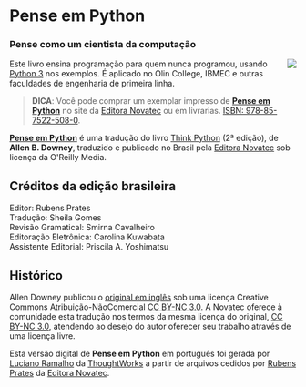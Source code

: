 # Pense em Python
### Pense como um cientista da computação

<a href="https://novatec.com.br/livros/pense-em-python/">
    <img src="https://github.com/PenseAllen/PensePython2e/raw/master/img/Capa_PenseEmPython167x232.png" align="right" style="margin-left: 20px;">
</a>

Este livro ensina programação para quem nunca programou, usando [Python 3](https://www.python.org/) nos exemplos. É aplicado no Olin College, IBMEC e outras faculdades de engenharia de primeira linha.

> __DICA__: Você pode comprar um exemplar impresso de [__Pense em Python__](https://novatec.com.br/livros/pense-em-python/) no site da [Editora Novatec](https://novatec.com.br/livros/pense-em-python/) ou em livrarias. [ISBN: 978-85-7522-508-0](https://novatec.com.br/livros/pense-em-python/).

[__Pense em Python__](https://novatec.com.br/livros/pense-em-python/) é uma tradução do livro [Think Python](http://shop.oreilly.com/product/0636920045267.do) (2ª edição), de __Allen B. Downey__, traduzido e publicado no Brasil pela [Editora Novatec](https://novatec.com.br) sob licença da O'Reilly Media.


## Créditos da edição brasileira

Editor: Rubens Prates<br>
Tradução: Sheila Gomes<br>
Revisão Gramatical: Smirna Cavalheiro<br>
Editoração Eletrônica: Carolina Kuwabata<br>
Assistente Editorial: Priscila A. Yoshimatsu


## Histórico

Allen Downey publicou o [original em inglês](http://greenteapress.com/wp/think-python-2e/) sob uma licença Creative Commons Atribuição-NãoComercial [CC BY-NC 3.0](https://github.com/PenseAllen/PensePython2/blob/master/LICENSE.md). A Novatec oferece à comunidade esta tradução nos termos da mesma licença do original, [CC BY-NC 3.0](https://github.com/PenseAllen/PensePython2/blob/master/LICENSE.md), atendendo ao desejo do autor oferecer seu trabalho através de uma licença livre.

Esta versão digital de __Pense em Python__ em português foi gerada por [Luciano Ramalho](https://twitter.com/ramalhoorg) da [ThoughtWorks](https://www.thoughtworks.com/) a partir de arquivos cedidos por [Rubens Prates](https://novatec.com.br/autores/rprates.php) da [Editora Novatec](https://novatec.com.br).
